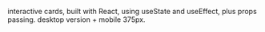 interactive cards, built with React, using useState and useEffect, plus props passing. desktop version + mobile 375px.
